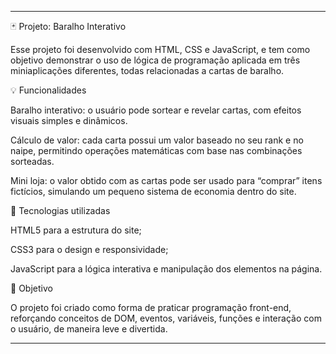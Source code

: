 
---

🃏 Projeto: Baralho Interativo

Esse projeto foi desenvolvido com HTML, CSS e JavaScript, e tem como objetivo demonstrar o uso de lógica de programação aplicada em três miniaplicações diferentes, todas relacionadas a cartas de baralho.

💡 Funcionalidades

Baralho interativo: o usuário pode sortear e revelar cartas, com efeitos visuais simples e dinâmicos.

Cálculo de valor: cada carta possui um valor baseado no seu rank e no naipe, permitindo operações matemáticas com base nas combinações sorteadas.

Mini loja: o valor obtido com as cartas pode ser usado para “comprar” itens fictícios, simulando um pequeno sistema de economia dentro do site.


🎨 Tecnologias utilizadas

HTML5 para a estrutura do site;

CSS3 para o design e responsividade;

JavaScript para a lógica interativa e manipulação dos elementos na página.


🚀 Objetivo

O projeto foi criado como forma de praticar programação front-end, reforçando conceitos de DOM, eventos, variáveis, funções e interação com o usuário, de maneira leve e divertida.


---
